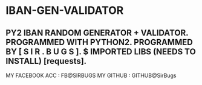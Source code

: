 # IBAN-GEN-VALIDATOR
PY2 IBAN RANDOM GENERATOR + VALIDATOR.
PROGRAMMED WITH PYTHON2.
PROGRAMMED BY [ S I R . B U G S ].
$ IMPORTED LIBS (NEEDS TO INSTALL) [requests].
---------------------------------------------
MY FACEBOOK ACC : FB@SIRBUGS
MY GITHUB : GITHUB@SirBugs
